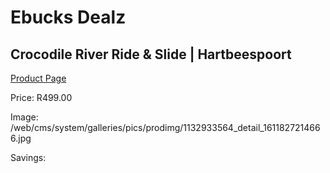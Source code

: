 
# Ebucks Dealz
## Crocodile River Ride & Slide | Hartbeespoort
[Product Page](https://www.ebucks.com/web/shop/productSelected.do?prodId=1132933564&catId=322194367)

Price: R499.00

Image: /web/cms/system/galleries/pics/prodimg/1132933564_detail_1611827214666.jpg

Savings: 


	